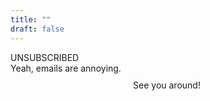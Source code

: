 ```yaml
---
title: ""
draft: false
---
```

<div id="next">
    <div id="next-episode">UNSUBSCRIBED</div>
    <div>Yeah, emails are annoying.</div>
  </div>
  <div style="margin-top: 10px"></div>
  <div style="margin-top: 10px; max-width:500px; text-align:center;">
    <div>See you around!</div>
    <div style="margin-top: 30px"></div>
</div>